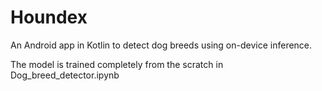 # Houndex
An Android app in Kotlin to detect dog breeds using on-device inference. 

The model is trained completely from the scratch in Dog_breed_detector.ipynb
